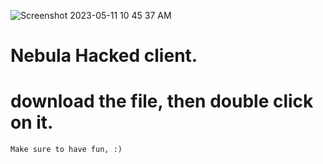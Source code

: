 ![Screenshot 2023-05-11 10 45 37 AM](https://github.com/ImEmaz/eagler-hacked-client/assets/72091543/df039f6e-0ae1-4b0e-b0e9-901f1e9f1731)
# Nebula Hacked client.

# download the file, then double click on it.

```
Make sure to have fun, :)
```
